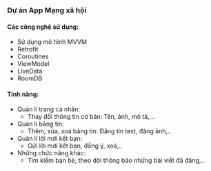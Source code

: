 ### Dự án App Mạng xã hội
#### Các công nghệ sử dụng:
* Sử dụng mô hình MVVM
* Retrofit
* Coroutines
* ViewModel
* LiveData
* RoomDB
#### Tính năng:
* Quản lí trang cá nhân:
   * Thay đổi thông tin cơ bản: Tên, ảnh, mô tả,...
* Quản lí bảng tin:
   * Thêm, sửa, xoá bảng tin: Đăng tin text, đăng ảnh,..
* Quản lí lời mời kết bạn:
   * Gửi lời mời kết bạn, đồng ý, xoá,..
* Những chức năng khác:
   * Tìm kiếm bạn bè, theo dõi thông báo những bài viết đã đăng,..
